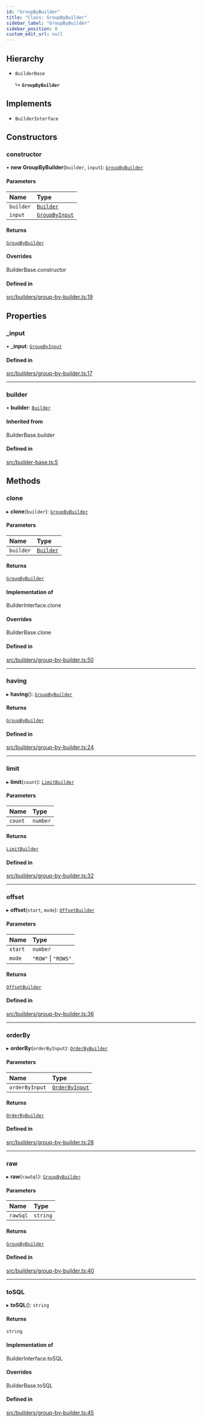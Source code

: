 ```yaml
---
id: "GroupByBuilder"
title: "Class: GroupByBuilder"
sidebar_label: "GroupByBuilder"
sidebar_position: 0
custom_edit_url: null
---
```


## Hierarchy

- `BuilderBase`

  ↳ **`GroupByBuilder`**

## Implements

- `BuilderInterface`

## Constructors

### constructor

• **new GroupByBuilder**(`builder`, `input`): [`GroupByBuilder`](GroupByBuilder.md)

#### Parameters

| Name | Type |
| :------ | :------ |
| `builder` | [`Builder`](Builder.md) |
| `input` | [`GroupByInput`](../modules.md#groupbyinput) |

#### Returns

[`GroupByBuilder`](GroupByBuilder.md)

#### Overrides

BuilderBase.constructor

#### Defined in

[src/builders/group-by-builder.ts:19](https://github.com/alesmenzel/sql-builder/blob/e62707c/src/builders/group-by-builder.ts#L19)

## Properties

### \_input

• **\_input**: [`GroupByInput`](../modules.md#groupbyinput)

#### Defined in

[src/builders/group-by-builder.ts:17](https://github.com/alesmenzel/sql-builder/blob/e62707c/src/builders/group-by-builder.ts#L17)

___

### builder

• **builder**: [`Builder`](Builder.md)

#### Inherited from

BuilderBase.builder

#### Defined in

[src/builder-base.ts:5](https://github.com/alesmenzel/sql-builder/blob/e62707c/src/builder-base.ts#L5)

## Methods

### clone

▸ **clone**(`builder`): [`GroupByBuilder`](GroupByBuilder.md)

#### Parameters

| Name | Type |
| :------ | :------ |
| `builder` | [`Builder`](Builder.md) |

#### Returns

[`GroupByBuilder`](GroupByBuilder.md)

#### Implementation of

BuilderInterface.clone

#### Overrides

BuilderBase.clone

#### Defined in

[src/builders/group-by-builder.ts:50](https://github.com/alesmenzel/sql-builder/blob/e62707c/src/builders/group-by-builder.ts#L50)

___

### having

▸ **having**(): [`GroupByBuilder`](GroupByBuilder.md)

#### Returns

[`GroupByBuilder`](GroupByBuilder.md)

#### Defined in

[src/builders/group-by-builder.ts:24](https://github.com/alesmenzel/sql-builder/blob/e62707c/src/builders/group-by-builder.ts#L24)

___

### limit

▸ **limit**(`count`): [`LimitBuilder`](LimitBuilder.md)

#### Parameters

| Name | Type |
| :------ | :------ |
| `count` | `number` |

#### Returns

[`LimitBuilder`](LimitBuilder.md)

#### Defined in

[src/builders/group-by-builder.ts:32](https://github.com/alesmenzel/sql-builder/blob/e62707c/src/builders/group-by-builder.ts#L32)

___

### offset

▸ **offset**(`start`, `mode`): [`OffsetBuilder`](OffsetBuilder.md)

#### Parameters

| Name | Type |
| :------ | :------ |
| `start` | `number` |
| `mode` | ``"ROW"`` \| ``"ROWS"`` |

#### Returns

[`OffsetBuilder`](OffsetBuilder.md)

#### Defined in

[src/builders/group-by-builder.ts:36](https://github.com/alesmenzel/sql-builder/blob/e62707c/src/builders/group-by-builder.ts#L36)

___

### orderBy

▸ **orderBy**(`orderByInput`): [`OrderByBuilder`](OrderByBuilder.md)

#### Parameters

| Name | Type |
| :------ | :------ |
| `orderByInput` | [`OrderByInput`](../modules.md#orderbyinput) |

#### Returns

[`OrderByBuilder`](OrderByBuilder.md)

#### Defined in

[src/builders/group-by-builder.ts:28](https://github.com/alesmenzel/sql-builder/blob/e62707c/src/builders/group-by-builder.ts#L28)

___

### raw

▸ **raw**(`rawSql`): [`GroupByBuilder`](GroupByBuilder.md)

#### Parameters

| Name | Type |
| :------ | :------ |
| `rawSql` | `string` |

#### Returns

[`GroupByBuilder`](GroupByBuilder.md)

#### Defined in

[src/builders/group-by-builder.ts:40](https://github.com/alesmenzel/sql-builder/blob/e62707c/src/builders/group-by-builder.ts#L40)

___

### toSQL

▸ **toSQL**(): `string`

#### Returns

`string`

#### Implementation of

BuilderInterface.toSQL

#### Overrides

BuilderBase.toSQL

#### Defined in

[src/builders/group-by-builder.ts:45](https://github.com/alesmenzel/sql-builder/blob/e62707c/src/builders/group-by-builder.ts#L45)
